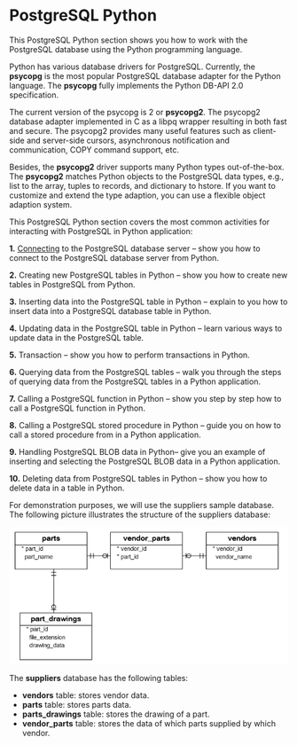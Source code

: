 # PostgreSQL Python

This PostgreSQL Python section shows you how to work with the PostgreSQL database using the Python programming language.

Python has various database drivers for PostgreSQL. Currently, the **psycopg** is the most popular PostgreSQL database adapter for the Python language. The **psycopg** fully implements the Python DB-API 2.0 specification.

The current version of the psycopg is 2 or **psycopg2**. The psycopg2 database adapter implemented in C as a libpq wrapper resulting in both fast and secure. The psycopg2 provides many useful features such as client-side and server-side cursors, asynchronous notification and communication, COPY command support, etc.

Besides, the **psycopg2** driver supports many Python types out-of-the-box. The **psycopg2** matches Python objects to the PostgreSQL data types, e.g., list to the array, tuples to records, and dictionary to hstore.  If you want to customize and extend the type adaption, you can use a flexible object adaption system.

This PostgreSQL Python section covers the most common activities for interacting with PostgreSQL in Python application:

**1.** <a href="https://www.postgresqltutorial.com/postgresql-tutorial/postgresql-select/">Connecting</a> to the PostgreSQL database server – show you how to connect to the PostgreSQL database server from Python.

**2.** Creating new PostgreSQL tables in Python – show you how to create new tables in PostgreSQL from Python.

**3.** Inserting data into the PostgreSQL table in Python – explain to you how to insert data into a PostgreSQL database table in Python.

**4.** Updating data in the PostgreSQL table in Python – learn various ways to update data in the PostgreSQL table.

**5.** Transaction – show you how to perform transactions in Python.

**6.** Querying data from the PostgreSQL tables – walk you through the steps of querying data from the PostgreSQL tables in a Python application.

**7.** Calling a PostgreSQL function in Python – show you step by step how to call a PostgreSQL function in Python.

**8.** Calling a PostgreSQL stored procedure in Python – guide you on how to call a stored procedure from in a Python application.

**9.** Handling PostgreSQL BLOB data in Python– give you an example of inserting and selecting the PostgreSQL BLOB data in a Python application.

**10.** Deleting data from PostgreSQL tables in Python – show you how to delete data in a table in Python.

For demonstration purposes, we will use the suppliers sample database. The following picture illustrates the structure of the suppliers database:

![](img/PostgreSQL-Python-Sample-Database-Diagram.png)

The **suppliers** database has the following tables:

 * **vendors** table: stores vendor data.
 * **parts** table: stores parts data.
 * **parts_drawings** table: stores the drawing of a part.
 * **vendor_parts** table: stores the data of which parts supplied by which vendor.